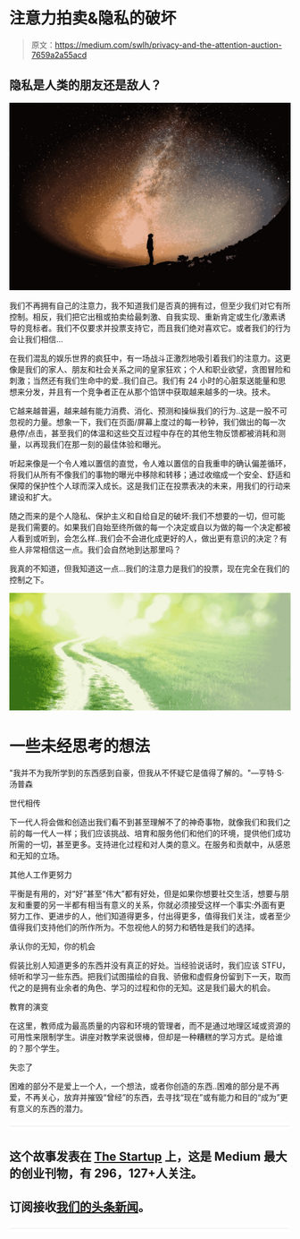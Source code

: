 # 注意力拍卖&隐私的破坏

> 原文：<https://medium.com/swlh/privacy-and-the-attention-auction-7659a2a55acd>

## 隐私是人类的朋友还是敌人？

![](img/0964e3f215cb0bd5cd516c588a0a2718.png)

我们不再拥有自己的注意力，我不知道我们是否真的拥有过，但至少我们对它有所控制。相反，我们把它出租或拍卖给最刺激、自我实现、重新肯定或生化/激素诱导的竞标者。我们不仅要求并投票支持它，而且我们绝对喜欢它。或者我们的行为会让我们相信…

在我们混乱的娱乐世界的疯狂中，有一场战斗正激烈地吸引着我们的注意力。这更像是我们的家人、朋友和社会关系之间的皇家狂欢；个人和职业欲望，贪图冒险和刺激；当然还有我们生命中的爱..我们自己。我们有 24 小时的心脏泵送能量和思想来分发，并且有一个竞争者正在从那个馅饼中获取越来越多的一块。技术。

它越来越普遍，越来越有能力消费、消化、预测和操纵我们的行为..这是一股不可忽视的力量。想象一下，我们在页面/屏幕上度过的每一秒钟，我们做出的每一次悬停/点击，甚至我们的体温和这些交互过程中存在的其他生物反馈都被消耗和测量，以再现我们在那一刻的最佳体验和曝光。

听起来像是一个令人难以置信的直觉，令人难以置信的自我重申的确认偏差循环，将我们从所有不像我们的事物的曝光中移除和转移；通过收缩成一个安全、舒适和保障的保护性个人球而深入成长。这是我们正在投票表决的未来，用我们的行动来建设和扩大。

随之而来的是个人隐私、保护主义和自给自足的破坏:我们不想要的一切，但可能是我们需要的。如果我们自始至终所做的每一个决定或自以为做的每一个决定都被人看到或听到，会怎么样..我们会不会进化成更好的人，做出更有意识的决定？有些人非常相信这一点。我们会自然地到达那里吗？

我真的不知道，但我知道这一点…我们的注意力是我们的投票，现在完全在我们的控制之下。

![](img/47e1976252ebc5f194d3a823e5619035.png)

# 一些未经思考的想法

"我并不为我所学到的东西感到自豪，但我从不怀疑它是值得了解的。"—亨特·S·汤普森

世代相传

下一代人将会做和创造出我们看不到甚至理解不了的神奇事物，就像我们和我们之前的每一代人一样；我们应该挑战、培育和服务他们和他们的环境，提供他们成功所需的一切，甚至更多。支持进化过程和对人类的意义。在服务和贡献中，从感恩和无知的立场。

其他人工作更努力

平衡是有用的，对“好”甚至“伟大”都有好处，但是如果你想要社交生活，想要与朋友和重要的另一半都有相当有意义的关系，你就必须接受这样一个事实:外面有更努力工作、更进步的人，他们知道得更多，付出得更多，值得我们关注，或者至少值得我们支持他们的所作所为。不忽视他人的努力和牺牲是我们的选择。

承认你的无知，你的机会

假装比别人知道更多的东西并没有真正的好处。当经验说话时，我们应该 STFU，倾听和学习一些东西。把我们试图描绘的自我、骄傲和虚假身份留到下一天，取而代之的是拥有业余者的角色、学习的过程和你的无知。这是我们最大的机会。

教育的演变

在这里，教师成为最高质量的内容和环境的管理者，而不是通过地理区域或资源的可用性来限制学生。讲座对教学来说很棒，但却是一种糟糕的学习方式。是给谁的？那个学生。

失恋了

困难的部分不是爱上一个人，一个想法，或者你创造的东西..困难的部分是不再爱，不再关心，放弃并摧毁“曾经”的东西，去寻找“现在”或有能力和目的“成为”更有意义的东西的潜力。

![](img/731acf26f5d44fdc58d99a6388fe935d.png)

## 这个故事发表在 [The Startup](https://medium.com/swlh) 上，这是 Medium 最大的创业刊物，有 296，127+人关注。

## 订阅接收[我们的头条新闻](http://growthsupply.com/the-startup-newsletter/)。

![](img/731acf26f5d44fdc58d99a6388fe935d.png)